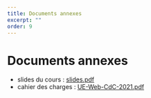 ```yaml
---
title: Documents annexes
excerpt: ""
order: 9
---
```


# Documents annexes

- slides du cours : [slides.pdf](/assets/pdf/slides.pdf)
- cahier des charges : [UE-Web-CdC-2021.pdf](/assets/pdf/UE-Web-CdC-2021.pdf)

